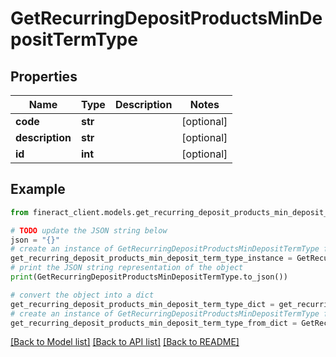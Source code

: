 # GetRecurringDepositProductsMinDepositTermType


## Properties

Name | Type | Description | Notes
------------ | ------------- | ------------- | -------------
**code** | **str** |  | [optional] 
**description** | **str** |  | [optional] 
**id** | **int** |  | [optional] 

## Example

```python
from fineract_client.models.get_recurring_deposit_products_min_deposit_term_type import GetRecurringDepositProductsMinDepositTermType

# TODO update the JSON string below
json = "{}"
# create an instance of GetRecurringDepositProductsMinDepositTermType from a JSON string
get_recurring_deposit_products_min_deposit_term_type_instance = GetRecurringDepositProductsMinDepositTermType.from_json(json)
# print the JSON string representation of the object
print(GetRecurringDepositProductsMinDepositTermType.to_json())

# convert the object into a dict
get_recurring_deposit_products_min_deposit_term_type_dict = get_recurring_deposit_products_min_deposit_term_type_instance.to_dict()
# create an instance of GetRecurringDepositProductsMinDepositTermType from a dict
get_recurring_deposit_products_min_deposit_term_type_from_dict = GetRecurringDepositProductsMinDepositTermType.from_dict(get_recurring_deposit_products_min_deposit_term_type_dict)
```
[[Back to Model list]](../README.md#documentation-for-models) [[Back to API list]](../README.md#documentation-for-api-endpoints) [[Back to README]](../README.md)


